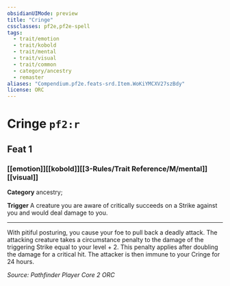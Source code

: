 ```yaml
---
obsidianUIMode: preview
title: "Cringe"
cssclasses: pf2e,pf2e-spell
tags:
  - trait/emotion
  - trait/kobold
  - trait/mental
  - trait/visual
  - trait/common
  - category/ancestry
  - remaster
aliases: "Compendium.pf2e.feats-srd.Item.WoKiYMCXV27szBdy"
license: ORC
---
```

# Cringe `pf2:r`
## Feat 1
### [[emotion]][[kobold]][[3-Rules/Trait Reference/M/mental]][[visual]]

**Category** ancestry; 




**Trigger** A creature you are aware of critically succeeds on a Strike against you and would deal damage to you.

* * *

With pitiful posturing, you cause your foe to pull back a deadly attack. The attacking creature takes a circumstance penalty to the damage of the triggering Strike equal to your level + 2. This penalty applies after doubling the damage for a critical hit. The attacker is then immune to your Cringe for 24 hours.

*Source: Pathfinder Player Core 2*
*ORC*